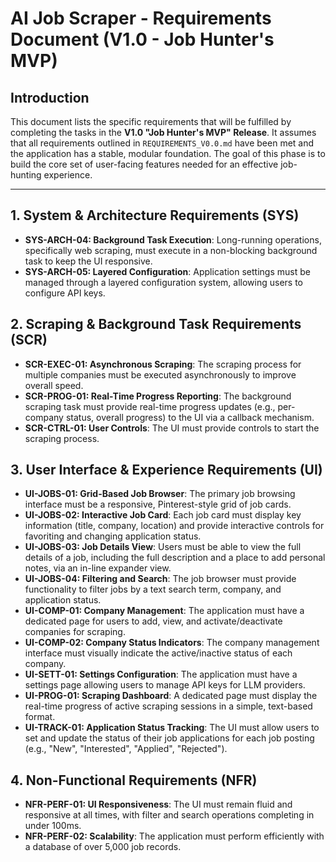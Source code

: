 # AI Job Scraper - Requirements Document (V1.0 - Job Hunter's MVP)

## Introduction

This document lists the specific requirements that will be fulfilled by completing the tasks in the **V1.0 "Job Hunter's MVP" Release**. It assumes that all requirements outlined in `REQUIREMENTS_V0.0.md` have been met and the application has a stable, modular foundation. The goal of this phase is to build the core set of user-facing features needed for an effective job-hunting experience.

---

## 1. System & Architecture Requirements (SYS)

- **SYS-ARCH-04: Background Task Execution**: Long-running operations, specifically web scraping, must execute in a non-blocking background task to keep the UI responsive.
- **SYS-ARCH-05: Layered Configuration**: Application settings must be managed through a layered configuration system, allowing users to configure API keys.

## 2. Scraping & Background Task Requirements (SCR)

- **SCR-EXEC-01: Asynchronous Scraping**: The scraping process for multiple companies must be executed asynchronously to improve overall speed.
- **SCR-PROG-01: Real-Time Progress Reporting**: The background scraping task must provide real-time progress updates (e.g., per-company status, overall progress) to the UI via a callback mechanism.
- **SCR-CTRL-01: User Controls**: The UI must provide controls to start the scraping process.

## 3. User Interface & Experience Requirements (UI)

- **UI-JOBS-01: Grid-Based Job Browser**: The primary job browsing interface must be a responsive, Pinterest-style grid of job cards.
- **UI-JOBS-02: Interactive Job Card**: Each job card must display key information (title, company, location) and provide interactive controls for favoriting and changing application status.
- **UI-JOBS-03: Job Details View**: Users must be able to view the full details of a job, including the full description and a place to add personal notes, via an in-line expander view.
- **UI-JOBS-04: Filtering and Search**: The job browser must provide functionality to filter jobs by a text search term, company, and application status.
- **UI-COMP-01: Company Management**: The application must have a dedicated page for users to add, view, and activate/deactivate companies for scraping.
- **UI-COMP-02: Company Status Indicators**: The company management interface must visually indicate the active/inactive status of each company.
- **UI-SETT-01: Settings Configuration**: The application must have a settings page allowing users to manage API keys for LLM providers.
- **UI-PROG-01: Scraping Dashboard**: A dedicated page must display the real-time progress of active scraping sessions in a simple, text-based format.
- **UI-TRACK-01: Application Status Tracking**: The UI must allow users to set and update the status of their job applications for each job posting (e.g., "New", "Interested", "Applied", "Rejected").

## 4. Non-Functional Requirements (NFR)

- **NFR-PERF-01: UI Responsiveness**: The UI must remain fluid and responsive at all times, with filter and search operations completing in under 100ms.
- **NFR-PERF-02: Scalability**: The application must perform efficiently with a database of over 5,000 job records.
